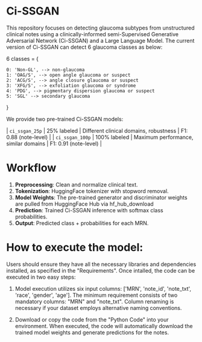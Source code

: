 # Ci-SSGAN
This repository focuses on detecting glaucoma subtypes from unstructured clinical notes using a clinically-informed semi-Supervised Generative Adversarial Network (Ci-SSGAN) and a Large Language Model. The current version of Ci-SSGAN can detect 6 glaucoma classes as below:

6 classes = {

    0: 'Non-GL', --> non-glaucoma
    1: 'OAG/S', --> open angle glaucoma or suspect
    2: 'ACG/S', --> angle closure glaucoma or suspect
    3: 'XFG/S', --> exfoliation glaucoma or syndrome
    4: 'PDG', --> pigmentary dispersion glaucoma or suspect
    5: 'SGL' --> secondary glaucoma
}

We provide two pre-trained Ci-SSGAN models:

| `ci_ssgan_25p` | 25% labeled | Different clinical domains, robustness | F1: 0.88 (note-level) |
| `ci_ssgan_100p` | 100% labeled | Maximum performance, similar domains | F1: 0.91 (note-level) |

# Workflow

1. **Preprocessing**: Clean and normalize clinical text.
2. **Tokenization**: HuggingFace tokenizer with stopword removal.
3. **Model Weights**: The pre-trained generator and discriminator weights are pulled from HuggingFace Hub via hf_hub_download
4. **Prediction**: Trained Ci-SSGAN inference with softmax class probabilities.
5. **Output**: Predicted class + probabilities for each MRN.

# How to execute the model:
Users should ensure they have all the necessary libraries and dependencies installed, as specified in the "Requirements". Once intalled, the code can be executed in two easy steps:

1) Model execution utilizes six input columns: ['MRN', 'note_id', 'note_txt', 'race', 'gender', 'age']. The minimum requirement consists of two mandatory columns: "MRN" and "note_txt". Column renaming is necessary if your dataset employs alternative naming conventions.

2) Download or copy the code from the "Python Code" into your environment. When executed, the code will automatically download the trained model weights and generate predictions for the notes.
